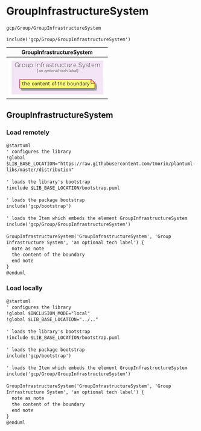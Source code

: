 # GroupInfrastructureSystem


```text
gcp/Group/GroupInfrastructureSystem
```

```text
include('gcp/Group/GroupInfrastructureSystem')
```



| GroupInfrastructureSystem |
| :---: |
| ![illustration for GroupInfrastructureSystem](../../gcp/Group/GroupInfrastructureSystem.Local.png) |




## GroupInfrastructureSystem

### Load remotely
```plantuml
@startuml
' configures the library
!global $LIB_BASE_LOCATION="https://raw.githubusercontent.com/tmorin/plantuml-libs/master/distribution"

' loads the library's bootstrap
!include $LIB_BASE_LOCATION/bootstrap.puml

' loads the package bootstrap
include('gcp/bootstrap')

' loads the Item which embeds the element GroupInfrastructureSystem
include('gcp/Group/GroupInfrastructureSystem')

GroupInfrastructureSystem('GroupInfrastructureSystem', 'Group Infrastructure System', 'an optional tech label') {
  note as note
  the content of the boundary
  end note
}
@enduml
```

### Load locally
```plantuml
@startuml
' configures the library
!global $INCLUSION_MODE="local"
!global $LIB_BASE_LOCATION="../.."

' loads the library's bootstrap
!include $LIB_BASE_LOCATION/bootstrap.puml

' loads the package bootstrap
include('gcp/bootstrap')

' loads the Item which embeds the element GroupInfrastructureSystem
include('gcp/Group/GroupInfrastructureSystem')

GroupInfrastructureSystem('GroupInfrastructureSystem', 'Group Infrastructure System', 'an optional tech label') {
  note as note
  the content of the boundary
  end note
}
@enduml
```

